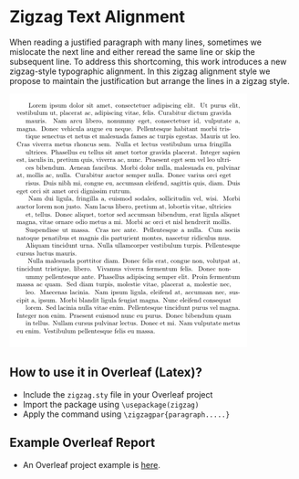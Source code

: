 # Zigzag Text Alignment

When reading a justified paragraph  with  many  lines,  sometimes  we mislocate  the  next  line and either reread the same line or skip the subsequent line. To address this shortcoming, this work introduces a new zigzag-style typographic alignment. In this zigzag alignment style we propose to maintain the justification but arrange the lines in a zigzag style.

![ZigZag](zigzag_paragraph.png)

## How to use it in Overleaf (Latex)?
* Include the `zigzag.sty` file in your Overleaf project
* Import the package using `\usepackage(zigzag)`
* Apply the command using `\zigzagpar{paragraph.....}`

## Example Overleaf Report 
* An Overleaf project example is [here](https://www.overleaf.com/read/sqntjzwhrrbs).
